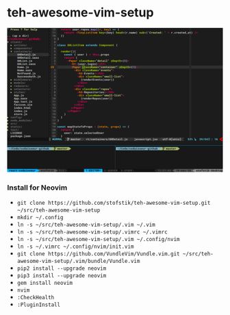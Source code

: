 # teh-awesome-vim-setup

<img src="https://github.com/stofstik/teh-awesome-vim-setup/blob/master/screenshot.png" width="600" />

### Install for Neovim
- ```git clone https://github.com/stofstik/teh-awesome-vim-setup.git ~/src/teh-awesome-vim-setup```  
- ```mkdir ~/.config```
- ```ln -s ~/src/teh-awesome-vim-setup/.vim ~/.vim```
- ```ln -s ~/src/teh-awesome-vim-setup/.vimrc ~/.vimrc```
- ```ln -s ~/src/teh-awesome-vim-setup/.vim ~/.config/nvim```
- ```ln -s ~/.vimrc ~/.config/nvim/init.vim```
- ```git clone https://github.com/VundleVim/Vundle.vim.git ~/src/teh-awesome-vim-setup/.vim/bundle/Vundle.vim```
- ```pip2 install --upgrade neovim```
- ```pip3 install --upgrade neovim```
- ```gem install neovim```
- ```nvim```
- ```:CheckHealth```
- ```:PluginInstall```
